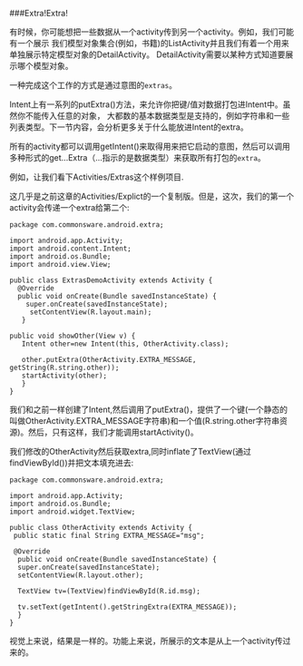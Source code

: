 ###Extra!Extra!

有时候，你可能想把一些数据从一个activity传到另一个activity。例如，我们可能有一个展示
我们模型对象集合(例如，书籍)的ListActivity并且我们有着一个用来单独展示特定模型对象的DetailActivity。
DetailActivity需要以某种方式知道要展示哪个模型对象。

一种完成这个工作的方式是通过意图的`extras`。

Intent上有一系列的putExtra()方法，来允许你把键/值对数据打包进Intent中。虽然你不能传入任意的对象，
大都数的基本数据类型是支持的，例如字符串和一些列表类型。下一节内容，会分析更多关于什么能放进Intent的extra。

所有的activity都可以调用getIntent()来取得用来把它启动的意图，然后可以调用多种形式的get...Extra（...指示的是数据类型）来获取所有打包的`extra`。

例如，让我们看下Activities/Extras这个样例项目.

这几乎是之前这章的Activities/Explict的一个复制版。但是，这次，我们的第一个
activity会传递一个extra给第二个:

    package com.commonsware.android.extra;

    import android.app.Activity;
    import android.content.Intent;
    import android.os.Bundle;
    import android.view.View;

    public class ExtrasDemoActivity extends Activity {
      @Override
      public void onCreate(Bundle savedInstanceState) {
        super.onCreate(savedInstanceState);
         setContentView(R.layout.main);
       }
  
    public void showOther(View v) {
       Intent other=new Intent(this, OtherActivity.class);
    
       other.putExtra(OtherActivity.EXTRA_MESSAGE, getString(R.string.other));
       startActivity(other);
       }
    }   
  
我们和之前一样创建了Intent,然后调用了putExtra()，提供了一个键(一个静态的叫做OtherActivity.EXTRA_MESSAGE字符串)和一个值(R.string.other字符串资源)。然后，只有这样，我们才能调用startActivity()。

我们修改的OtherActivity然后获取extra,同时inflate了TextView(通过findViewById())并把文本填充进去:

    package com.commonsware.android.extra;

    import android.app.Activity;
    import android.os.Bundle;
    import android.widget.TextView;

    public class OtherActivity extends Activity {
     public static final String EXTRA_MESSAGE="msg";
  
     @Override
      public void onCreate(Bundle savedInstanceState) {
      super.onCreate(savedInstanceState);
      setContentView(R.layout.other);
    
      TextView tv=(TextView)findViewById(R.id.msg);
     
      tv.setText(getIntent().getStringExtra(EXTRA_MESSAGE));
      }
    }

  
视觉上来说，结果是一样的。功能上来说，所展示的文本是从上一个activity传过来的。

  
  
  